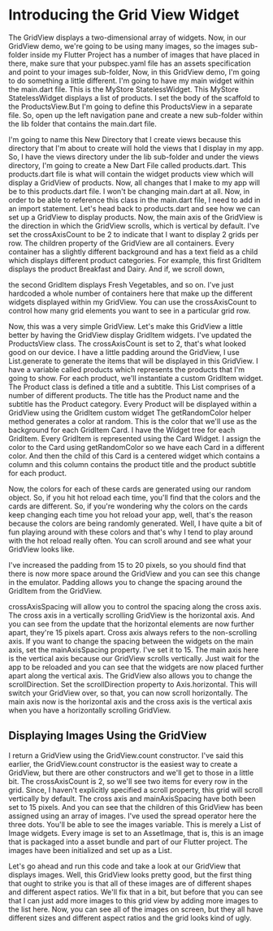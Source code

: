 # Introducing the Grid View Widget

The GridView displays a two-dimensional array of widgets. Now, in our GridView demo, we're going to be using many images, so the images sub-folder inside my Flutter Project has a number of images that have placed in there, make sure that your pubspec.yaml file has an assets specification and point to your images sub-folder, Now, in this GridView demo, I'm going to do something a little different. I'm going to have my main widget within the main.dart file. This is the MyStore StatelessWidget. This MyStore StatelessWidget displays a list of products. I set the body of the scaffold to the ProductsView.But I'm going to define this ProductsView in a separate file. So, open up the left navigation pane and create a new sub-folder within the lib folder that contains the main.dart file.

I'm going to name this New Directory that I create views because this directory that I'm about to create will hold the views that I display in my app. So, I have the views directory under the lib sub-folder and under the views directory, I'm going to create a New Dart File called products.dart. This products.dart file is what will contain the widget products view which will display a GridView of products. Now, all changes that I make to my app will be to this products.dart file. I won't be changing main.dart at all. Now, in order to be able to reference this class in the main.dart file, I need to add in an import statement. Let's head back to products.dart and see how we can set up a GridView to display products. Now, the main axis of the GridView is the direction in which the GridView scrolls, which is vertical by default. I've set the crossAxisCount to be 2 to indicate that I want to display 2 grids per row. The children property of the GridView are all containers. Every container has a slightly different background and has a text field as a child which displays different product categories. For example, this first GridItem displays the product Breakfast and Dairy. And if, we scroll down,

the second GridItem displays Fresh Vegetables, and so on. I've just hardcoded a whole number of containers here that make up the different widgets displayed within my GridView. You can use the crossAxisCount to control how many grid elements you want to see in a particular grid row. 

Now, this was a very simple GridView. Let's make this GridView a little better by having the GridView display GridItem widgets.
I've updated the ProductsView class. The crossAxisCount is set to 2, that's what looked good on our device. I have a little padding around the GridView, I use List.generate to generate the items that will be displayed in this GridView. I have a variable called products which represents the products that I'm going to show. For each product, we'll instantiate a custom GridItem widget. The Product class is defined  a title and a subtitle. This List comprises of a number of different products. The title has the Product name and the subtitle has the Product category. Every Product will be displayed within a GridView using the GridItem custom widget The getRandomColor helper method generates a color at random. This is the color that we'll use as the background for each GridItem Card. I have the Widget tree for each GridItem. Every GridItem is represented using the Card Widget. I assign the color to the Card using getRandomColor so we have each Card in a different color. And then the child of this Card is a centered widget which contains a column and this column contains the product title and the product subtitle for each product.


Now, the colors for each of these cards are generated using our random object. So, if you hit hot reload each time, you'll find that the colors and the cards are different. So, if you're wondering why the colors on the cards keep changing each time you hot reload your app, well, that's the reason because the colors are being randomly generated. Well, I have quite a bit of fun playing around with these colors and that's why I tend to play around with the hot reload really often. You can scroll around and see what your GridView looks like.

I've increased the padding from 15 to 20 pixels, so you should find that there is now more space around the GridView and you can see this change in the emulator. Padding allows you to change the spacing around the GridItem from the GridView.

crossAxisSpacing will allow you to control the spacing along the cross axis. The cross axis in a vertically scrolling GridView is the horizontal axis. And you can see from the update that the horizontal elements are now further apart, they're 15 pixels apart. Cross axis always refers to the non-scrolling axis. If you want to change the spacing between the widgets on the main axis, set the mainAxisSpacing property. I've set it to 15. The main axis here is the vertical axis because our GridView scrolls vertically. Just wait for the app to be reloaded and you can see that the widgets are now placed further apart along the vertical axis. The GridView also allows you to change the scrollDirection. Set the scrollDirection property to Axis.horizontal. This will switch your GridView over, so that, you can now scroll horizontally. The main axis now is the horizontal axis and the cross axis is the vertical axis when you have a horizontally scrolling GridView.

## Displaying Images Using the GridView

I return a GridView using the GridView.count constructor. I've said this earlier, the GridView.count constructor is the easiest way to create a GridView, but there are other constructors and we'll get to those in a little bit. The crossAxisCount is 2, so we'll see two items for every row in the grid. Since, I haven't explicitly specified a scroll property, this grid will scroll vertically by default. The cross axis and mainAxisSpacing have both been set to 15 pixels. And you can see that the children of this GridView has been assigned using an array of images. I've used the spread operator here the three dots. You'll be able to see the images variable. This is merely a List of Image widgets. Every image is set to an AssetImage, that is, this is an image that is packaged into a asset bundle and part of our Flutter project. The images have been initialized and set up as a List.

Let's go ahead and run this code and take a look at our GridView that displays images. Well, this GridView looks pretty good, but the first thing that ought to strike you is that all of these images are of different shapes and different aspect ratios. We'll fix that in a bit, but before that you can see that I can just add more images to this grid view by adding more images to the list here. Now, you can see all of the images on screen, but they all have different sizes and different aspect ratios and the grid looks kind of ugly.